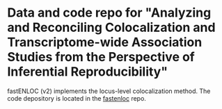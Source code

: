 # Data and code repo for "Analyzing and Reconciling Colocalization and Transcriptome-wide Association Studies from the Perspective of Inferential Reproducibility"

fastENLOC (v2) implements the locus-level colocalization method. The code depository is located in the [fastenloc](https://github.com/xqwen/fastenloc/tree/master/dev) repo.



